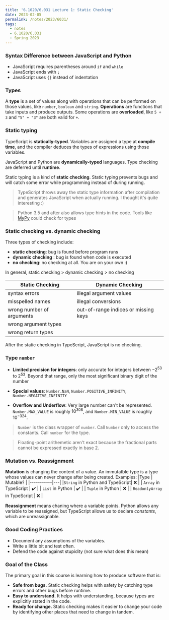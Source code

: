 ```yaml
---
title: '6.1020/6.031 Lecture 1: Static Checking'
date: 2023-02-05
permalink: /notes/2023/6031/
tags:
  - notes
  - 6.1020/6.031
  - Spring 2023
---
```


### Syntax Difference between JavaScript and Python

- JavaScript requires parentheses around `if` and `while`
- JavaScript ends with `;`
- JavaScript uses `{}` instead of indentation

### Types

A **type** is a set of values along with operations that can be performed on those values, like `number`, `boolean` and `string`.
**Operations** are functions that take inputs and produce outputs.
Some operations are **overloaded**, like `5 + 3` and `"5" + "3"` are both valid for `+`.

### Static typing

TypeScript is **statically-typed**. Variables are assigned a type at **compile time**, and the compiler deduces the types of expressions using those variables.

JavaScript and Python are **dynamically-typed** languages. Type checking are deferred until **runtime**.

Static typing is a kind of **static checking**. Static typing prevents bugs and will catch some error while programming instead of during running.

> TypeScript throws away the static type information after compilation and generates JavaScript when actually running. I thought it's quite interesting :)

> Python 3.5 and after also allows type hints in the code. Tools like [MyPy](https://mypy-lang.org/) could check for types

### Static checking vs. dynamic checking

Three types of checking include:

- **static checking**: bug is found before program runs
- **dynamic checking** : bug is found when code is executed
- **no checking**: no checking at all. You are on your own :(

In general, static checking > dynamic checking > no checking

| Static Checking | Dynamic Checking |
|-----------------|------------------|
| syntax errors | illegal argument values |
| misspelled names | illegal conversions |
| wrong number of arguments | out-of-range indices or missing keys |
| wrong argument types | |
| wrong return types | |

After the static checking in TypeScript, JavaScript is no checking.

### Type `number`

- **Limited precision for integers**: only accurate for integers between $-2^{53}$ to $2^{53}$. Beyond that range, only the most significant binary digit of the number

- **Special values**: `Number.NaN`, `Number.POSITIVE_INFINITY`, `Number.NEGATIVE_INFINITY`

- **Overflow and Underflow**: Very large number can't be represented. `Number.MAX_VALUE` is roughly $10^{308}$, and `Number.MIN_VALUE` is roughly $10^{-324}$.

> `Number` is the class wrapper of `number`. Call `Number` only to access the constants. Call `number` for the type.

> Floating-point arithemetic aren't exact because the fractional parts cannot be expressed exactly in base 2.

### Mutation vs. Reassignment

**Mutation** is changing the content of a value. An immutatble type is a type whose values can never change after being created.
Examples:
|Type | Mutable? |
|-----------|---|
|`String` in Python and TypeScript| :x: |
| `Array` in TypeScript | :heavy_check_mark: |
| `List` in Python | :heavy_check_mark: |
| `Tuple` in Python | :x: |
| `ReadonlyArray` in TypeScript | :x: |

**Reassignment** means chaning where a variable points. Python allows any variable to be reassigned, but TypeScript allows us to declare *constants*, which are unreassignable.

### Good Coding Practices

- Document any assumptions of the variables.
- Write a little bit and test often.
- Defend the code against stupidity (not sure what does this mean)

### Goal of the Class

The primary goal in this course is learning how to produce software that is:

- **Safe from bugs.** Static checking helps with safety by catching type errors and other bugs before runtime.
- **Easy to understand.** It helps with understanding, because types are explicitly stated in the code.
- **Ready for change.** Static checking makes it easier to change your code by identifying other places that need to change in tandem.